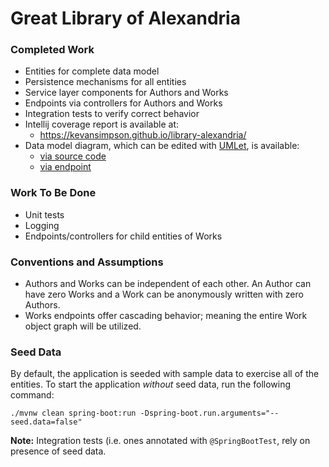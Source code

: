 # Great Library of Alexandria

### Completed Work

* Entities for complete data model
* Persistence mechanisms for all entities
* Service layer components for Authors and Works
* Endpoints via controllers for Authors and Works
* Integration tests to verify correct behavior
* Intellij coverage report is available at:
  * https://kevansimpson.github.io/library-alexandria/
* Data model diagram, which can be edited with [UMLet](https://www.umlet.com/), is available:
  * [via source code](./src/main/resources/public/catalog.png)
  * [via endpoint](http://localhost:8080/catalog.png)

### Work To Be Done

* Unit tests
* Logging
* Endpoints/controllers for child entities of Works

### Conventions and Assumptions
* Authors and Works can be independent of each other. An Author can have zero Works and a Work can be anonymously written with zero Authors.
* Works endpoints offer cascading behavior; meaning the entire Work object graph will be utilized.

### Seed Data
By default, the application is seeded with sample data to exercise all of the entities.
To start the application _without_ seed data, run the following command:

```shell
./mvnw clean spring-boot:run -Dspring-boot.run.arguments="--seed.data=false"
```

__Note:__ Integration tests (i.e. ones annotated with `@SpringBootTest`, rely on presence of seed data.